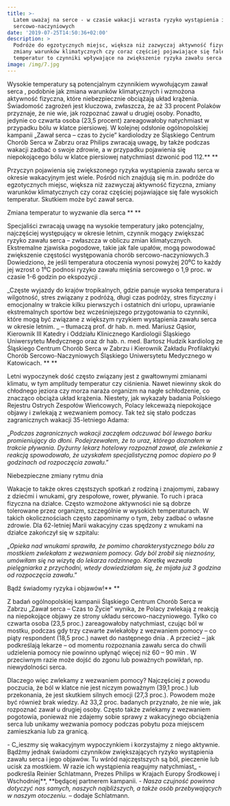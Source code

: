 ```yaml
---
title: >-
  Latem uważaj na serce - w czasie wakacji wzrasta ryzyko wystąpienia incydentów
  sercowo-naczyniowych
date: '2019-07-25T14:50:36+02:00'
description: >
  Podróże do egzotycznych miejsc, większa niż zazwyczaj aktywność fizyczna,
  zmiany warunków klimatycznych czy coraz częściej pojawiające się fale wysokich
  temperatur to czynniki wpływające na zwiększenie ryzyka zawału serca.
image: /img/7.jpg
---
```

Wysokie temperatury są potencjalnym czynnikiem wywołującym zawał serca , podobnie jak zmiana warunków klimatycznych i wzmożona aktywność fizyczna, które niebezpiecznie obciążają układ krążenia. Świadomość zagrożeń jest kluczowa, zwłaszcza, że aż 33 procent Polaków  przyznaje, że nie wie, jak rozpoznać zawał u drugiej osoby. Ponadto, jedynie
 co czwarta osoba (23,5 procent)  zareagowałoby natychmiast w przypadku bólu w klatce piersiowej. W kolejnej odsłonie ogólnopolskiej kampanii „Zawał serca – czas to życie” kardiolodzy ze Śląskiego Centrum Chorób Serca w Zabrzu oraz Philips zwracają uwagę,
 by także podczas wakacji zadbać o swoje zdrowie, a w przypadku pojawienia się niepokojącego bólu w klatce piersiowej natychmiast dzwonić pod 112.**
**

Przyczyn pojawienia się zwiększonego ryzyka wystąpienia zawału serca w okresie wakacyjnym jest wiele. Pośród nich znajdują się m.in. podróże do egzotycznych miejsc, większa niż zazwyczaj aktywność fizyczna, zmiany warunków klimatycznych czy coraz częściej pojawiające się fale wysokich temperatur. Skutkiem może być zawał serca.  



Zmiana temperatur to wyzwanie dla serca **
**

Specjaliści zwracają uwagę na wysokie temperatury jako potencjalny, najczęściej występujący w okresie letnim, czynnik mogący zwiększać ryzyko zawału serca – zwłaszcza
 w obliczu zmian klimatycznych. Ekstremalne zjawiska pogodowe, takie jak fale upałów, mogą powodować zwiększenie częstości występowania chorób sercowo-naczyniowych.3 Dowiedziono, że jeśli temperatura otoczenia wynosi powyżej 20⁰C to każdy jej wzrost o 1⁰C podnosi ryzyko zawału mięśnia sercowego o 1,9 proc. w czasie 1-6 godzin po ekspozycji . 

_Częste wyjazdy do krajów tropikalnych, gdzie panuje wysoka temperatura i wilgotność, stres związany z podróżą, długi czas podróży, stres fizyczny i emocjonalny w trakcie kilku pierwszych i ostatnich dni urlopu, uprawianie ekstremalnych sportów bez wcześniejszego przygotowania to czynniki, które mogą być związane z większym ryzykiem wystąpienia zawału serca w okresie letnim. _ – tłumaczą prof. dr hab. n. med. Mariusz Gąsior, Kierownik III Katedry i Oddziału Klinicznego Kardiologii Śląskiego Uniwersytetu Medycznego oraz
 dr hab. n. med. Bartosz Hudzik kardiolog ze Śląskiego Centrum Chorób Serca w Zabrzu i Kierownik Zakładu Profilaktyki Chorób Sercowo-Naczyniowych Śląskiego Uniwersytetu Medycznego w Katowicach. **
**

Letni wypoczynek dość często związany jest z gwałtownymi zmianami klimatu, w tym amplitudy temperatur czy ciśnienia. Nawet niewinny skok do chłodnego jeziora czy morza naraża organizm na nagłe schłodzenie, co znacząco obciąża układ krążenia.  Niestety, jak wykazały badania Polskiego Rejestru Ostrych Zespołów Wieńcowych, Polacy lekceważą niepokojące objawy i zwlekają z wezwaniem pomocy. Tak też się stało podczas zagranicznych wakacji 35-letniego Adama:

 „_Podczas zagranicznych wakacji zacząłem odczuwać ból lewego barku promieniujący
 do dłoni. Podejrzewałem, że to uraz, którego doznałem w trakcie pływania. Dyżurny lekarz hotelowy rozpoznał zawał, ale zwlekanie z reakcją spowodowało, że uzyskałem specjalistyczną pomoc dopiero po 9 godzinach od rozpoczęcia zawału_.”



Niebezpieczne zmiany rytmu dnia

Wakacje to także okres częstszych spotkań z rodziną i znajomymi, zabawy z dziećmi
 i wnukami, gry zespołowe, rower, pływanie. To ruch i praca fizyczna na działce. Często wzmożone aktywności nie są dobrze tolerowane przez organizm, szczególnie w wysokich temperaturach. W takich okolicznościach często zapominamy o tym, żeby zadbać o własne zdrowie. Dla 62-letniej Marii wakacyjny czas spędzony z wnukami na działce zakończył się w szpitalu:  

„_Opieka nad wnukami sprawiła, że pomimo charakterystycznego bólu za mostkiem zwlekałam z wezwaniem pomocy. Gdy ból zrobił się nieznośny, umówiłam się na wizytę do lekarza rodzinnego. Karetkę wezwała pielęgniarka z przychodni, wtedy dowiedziałam się, że mijała już 3 godzina od rozpoczęcia zawału_.” 



Bądź świadomy ryzyka i objawów!**
**

Z badań ogólnopolskiej kampanii Śląskiego Centrum Chorób Serca w Zabrzu „Zawał serca – Czas to Życie” wynika, że Polacy zwlekają z reakcją na niepokojące objawy ze strony układu sercowo-naczyniowego. Tylko co czwarta osoba (23,5 proc.) zareagowałoby natychmiast, czując ból w mostku, podczas gdy trzy czwarte zwlekałoby z wezwaniem pomocy – co piąty respondent (18,5 proc.) nawet do następnego dnia . A przecież – jak podkreślają lekarze –
 od momentu rozpoznania zawału serca do chwili udzielenia pomocy nie powinno upłynąć więcej niż 60 – 90 min . W przeciwnym razie może dojść do zgonu lub poważnych powikłań, np. niewydolności serca. 

Dlaczego więc zwlekamy z wezwaniem pomocy? Najczęściej z powodu poczucia, że ból 
w klatce nie jest niczym poważnym (39,1 proc.) lub przekonania, że jest skutkiem silnych emocji (27,3 proc.). Powodem może być również brak wiedzy. Aż 33,2 proc. badanych przyznało, że nie wie, jak rozpoznać zawał u drugiej osoby.  Często także zwlekamy 
z wezwaniem pogotowia, ponieważ nie zdajemy sobie sprawy z wakacyjnego obciążenia serca lub unikamy wezwania pomocy podczas pobytu poza miejscem zamieszkania lub za granicą.

\- C_ieszmy się wakacyjnym wypoczynkiem i korzystajmy z niego aktywnie. Bądźmy jednak świadomi czynników zwiększających ryzyko wystąpienia zawału serca i jego objawów.
 Tu wśród najczęstszych są ból, pieczenie lub ucisk za mostkiem. W razie ich wystąpienia reagujmy natychmiast_ - podkreśla Reinier Schlatmann, Prezes Philips w Krajach Europy Środkowej i Wschodniej**, **będącej partnerem kampanii. - _Nasza czujność powinna dotyczyć nas samych, naszych najbliższych, a także osób przebywających w naszym otoczeniu._ – dodaje Schlatmann.
